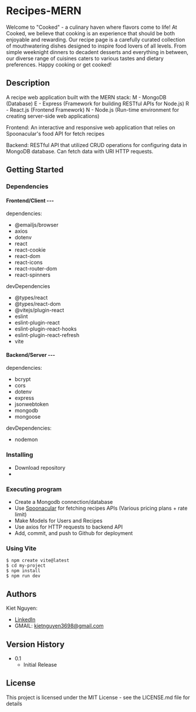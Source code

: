 ﻿# Recipes-MERN

Welcome to "Cooked" - a culinary haven where flavors come to life! At Cooked, we believe that cooking is an experience that should be both enjoyable and rewarding. Our recipe page is a carefully curated collection of mouthwatering dishes designed to inspire food lovers of all levels. From simple weeknight dinners to decadent desserts and everything in between, our diverse range of cuisines caters to various tastes and dietary preferences. Happy cooking or get cooked!

## Description

A recipe web application built with the MERN stack: 
    M - MongoDB (Database)
    E - Express (Framework for building RESTful APIs for Node.js)
    R -  React.js (Frontend Framework)
    N - Node.js (Run-time environment for creating server-side web applications)

Frontend: An interactive and responsive web application that relies on Spoonacular's food API for fetch recipes

Backend: RESTful API that utilized CRUD operations for configuring data in MongoDB database. Can fetch data with URI HTTP requests. 

## Getting Started

### Dependencies

#### Frontend/Client ---

dependencies: 
* @emailjs/browser
* axios
* dotenv
* react
* react-cookie
* react-dom
* react-icons
* react-router-dom
* react-spinners
  
devDependencies
* @types/react
* @types/react-dom
* @vitejs/plugin-react
* eslint
* eslint-plugin-react
* eslint-plugin-react-hooks
* eslint-plugin-react-refresh
* vite


#### Backend/Server ---

dependencies:
* bcrypt
* cors
* dotenv
* express
* jsonwebtoken
* mongodb
* mongoose

devDependencies:
* nodemon

### Installing

* Download repository
* 

### Executing program

* Create a Mongodb connection/database
* Use [Spoonacular](https://spoonacular.com/food-api) for fetching recipes APIs (Various pricing plans + rate limit) 
* Make Models for Users and Recipes
* Use axios for HTTP requests to backend API
* Add, commit, and push to Github for deployment

### Using Vite
```
$ npm create vite@latest
$ cd my-project
$ npm install
$ npm run dev
```

## Authors

Kiet Nguyen: 
* [LinkedIn](https://www.linkedin.com/in/kiet-nguyen-232458276/) 
* GMAIL: kietnguyen3698@gmail.com

## Version History
* 0.1
    * Initial Release

## License

This project is licensed under the MIT License - see the LICENSE.md file for details
